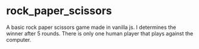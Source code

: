 # rock_paper_scissors
A basic rock paper scissors game made in vanilla js. I determines the winner after 5 rounds. There is only one human player that plays against the computer.